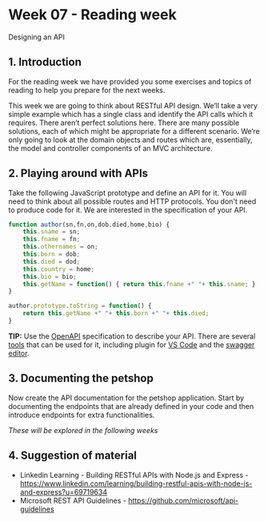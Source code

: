 # Week 07 - Reading week

Designing an API

## 1. Introduction

For the reading week we have provided you some exercises and topics of reading to help you prepare for the next weeks.

This week we are going to think about RESTful API design. We’ll take a very simple example which has a single class and identify the API calls which it requires.
There aren’t perfect solutions here. There are many possible solutions, each of which might be appropriate for a different scenario. We’re only going to look at the domain objects and routes which are, essentially, the model and controller components of an MVC architecture.

## 2. Playing around with APIs

Take the following JavaScript prototype and define an API for it. You will need to think about all possible routes and HTTP protocols.
You don't need to produce code for it. We are interested in the specification of your API.

```javascript
function author(sn,fn,on,dob,died,home,bio) {
	this.sname = sn;
	this.fname = fn;
	this.othernames = on;
	this.born = dob;
	this.died = dod;
	this.country = home;
	this.bio = bio;
	this.getName = function() { return this.fname +" "+ this.sname; }
}

author.prototype.toString = function() {
	return this.getName +" "+ this.born +" "+ this.died;
}
```

**TIP:** Use the [OpenAPI](https://oai.github.io/Documentation/) specification to describe your API.
There are several [tools](https://github.com/OAI/OpenAPI-Specification/blob/main/IMPLEMENTATIONS.md#editors) that can be used for it, including plugin for [VS Code](https://marketplace.visualstudio.com/items?itemName=42Crunch.vscode-openapi) and the [swagger editor](https://editor.swagger.io/).

## 3. Documenting the petshop

Now create the API documentation for the petshop application. Start by documenting the endpoints that are already defined in your code and then introduce endpoints for extra functionalities.

*These will be explored in the following weeks*

## 4. Suggestion of material

- Linkedin Learning - Building RESTful APIs with Node.js and Express - <https://www.linkedin.com/learning/building-restful-apis-with-node-js-and-express?u=69719634>
- Microsoft REST API Guidelines - <https://github.com/microsoft/api-guidelines>

